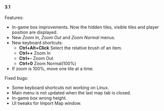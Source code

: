 #### 3.1

Features:

* In-game box improvements. Now the hidden tiles, visible tiles and player position are displayed.
* New _Zoom In_, _Zoom Out_ and _Zoom Normal_ menus.
* New keyboard shortcuts:
	- **Ctrl+Alt+Click** Select the relative brush of an item.
	- **Ctrl++** Zoom In
	- **Ctrl+-** Zoom Out
	- **Ctrl+0** Zoom Normal(100%)
* If zoom is 100%, move one tile at a time.

Fixed bugs:

* Some keyboard shortcuts not working on Linux.
* Main menu is not updated when the last map tab is closed.
* In-game box wrong height.
* UI tweaks for Import Map window.
